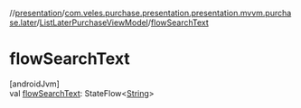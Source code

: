 //[presentation](../../../index.md)/[com.veles.purchase.presentation.presentation.mvvm.purchase.later](../index.md)/[ListLaterPurchaseViewModel](index.md)/[flowSearchText](flow-search-text.md)

# flowSearchText

[androidJvm]\
val [flowSearchText](flow-search-text.md): StateFlow&lt;[String](https://kotlinlang.org/api/latest/jvm/stdlib/kotlin/-string/index.html)&gt;
